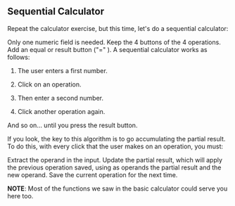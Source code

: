 ## Sequential Calculator

Repeat the calculator exercise, but this time, let's do a sequential calculator:

Only one numeric field is needed.
Keep the 4 buttons of the 4 operations.
Add an equal or result button ("=" ).
A sequential calculator works as follows:

1. The user enters a first number.

2. Click on an operation.

3. Then enter a second number.

4. Click another operation again.

And so on... until you press the result button.

If you look, the key to this algorithm is to go accumulating the partial result. To do this, with every click that the user makes on an operation, you must:

Extract the operand in the input.
Update the partial result, which will apply the previous operation saved, using as operands the partial result and the new operand.
Save the current operation for the next time.

**NOTE**: Most of the functions we saw in the basic calculator could serve you here too.
